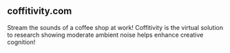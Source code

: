 coffitivity.com
---------------

Stream the sounds of a coffee shop at work! Coffitivity is the virtual solution to research showing moderate ambient noise helps enhance creative cognition!

